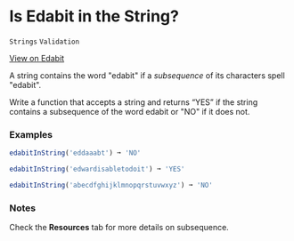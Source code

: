 # Is Edabit in the String?

`Strings` `Validation`

[View on Edabit](https://edabit.com/challenge/AdB5SRYzqoiaKKiwm)

A string contains the word "edabit" if a _subsequence_ of its characters spell "edabit".

Write a function that accepts a string and returns “YES” if the string contains a subsequence of the word edabit or "NO" if it does not.

### Examples

```js
edabitInString('eddaaabt') ➞ 'NO'

edabitInString('edwardisabletodoit') ➞ 'YES'

edabitInString('abecdfghijklmnopqrstuvwxyz') ➞ 'NO'
```

### Notes

Check the **Resources** tab for more details on subsequence.
